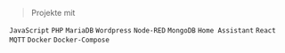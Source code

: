 > Projekte mit

`JavaScript` `PHP` `MariaDB` `Wordpress` `Node-RED` `MongoDB` `Home Assistant` `React` `MQTT` `Docker` `Docker-Compose` 
